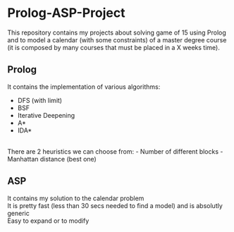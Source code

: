 # Prolog-ASP-Project
This repository contains my projects about solving game of 15 using Prolog and to model a calendar (with some constraints) of a master degree course (it is composed by many courses that must be placed in a X weeks time).

## Prolog
It contains the implementation of various algorithms:
- DFS (with limit)
- BSF
- Iterative Deepening
- A*
- IDA*
<br>
There are 2 heuristics we can choose from:
- Number of different blocks
- Manhattan distance (best one)

## ASP
It contains my solution to the calendar problem<br>
It is pretty fast (less than 30 secs needed to find a model) and is absolutly generic<br>
Easy to expand or to modify
